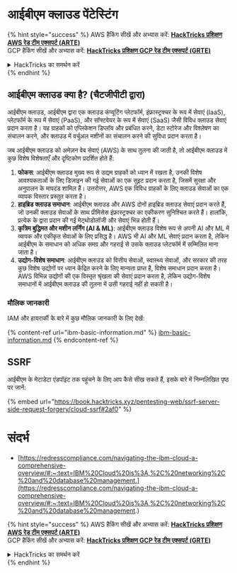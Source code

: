# आईबीएम क्लाउड पेंटेस्टिंग

{% hint style="success" %}
AWS हैकिंग सीखें और अभ्यास करें: <img src="/.gitbook/assets/image.png" alt="" data-size="line">[**HackTricks प्रशिक्षण AWS रेड टीम एक्सपर्ट (ARTE)**](https://training.hacktricks.xyz/courses/arte)<img src="/.gitbook/assets/image.png" alt="" data-size="line">\
GCP हैकिंग सीखें और अभ्यास करें: <img src="/.gitbook/assets/image (2).png" alt="" data-size="line">[**HackTricks प्रशिक्षण GCP रेड टीम एक्सपर्ट (GRTE)**<img src="/.gitbook/assets/image (2).png" alt="" data-size="line">](https://training.hacktricks.xyz/courses/grte)

<details>

<summary>HackTricks का समर्थन करें</summary>

* [**सदस्यता योजनाएं**](https://github.com/sponsors/carlospolop) की जाँच करें!
* **शामिल हों** 💬 [**डिस्कॉर्ड समूह**](https://discord.gg/hRep4RUj7f) या [**टेलीग्राम समूह**](https://t.me/peass) या हमें **ट्विटर** 🐦 [**@hacktricks\_live**](https://twitter.com/hacktricks\_live)** पर **फॉलो** करें।
* **हैकिंग ट्रिक्स साझा करें, PRs सबमिट करके** [**HackTricks**](https://github.com/carlospolop/hacktricks) और [**HackTricks Cloud**](https://github.com/carlospolop/hacktricks-cloud) github रेपो में।

</details>
{% endhint %}

## आईबीएम क्लाउड क्या है? (चैटजीपीटी द्वारा)

आईबीएम क्लाउड, आईबीएम द्वारा एक क्लाउड कंप्यूटिंग प्लेटफॉर्म, इंफ्रास्ट्रक्चर के रूप में सेवाएं (IaaS), प्लेटफॉर्म के रूप में सेवाएं (PaaS), और सॉफ्टवेयर के रूप में सेवाएं (SaaS) जैसी विविध क्लाउड सेवाएं प्रदान करता है। यह ग्राहकों को एप्लिकेशन डिप्लॉय और प्रबंधित करने, डेटा स्टोरेज और विश्लेषण का संचालन करने, और क्लाउड में वर्चुअल मशीनों का संचालन करने की सुविधा प्रदान करता है।

जब आईबीएम क्लाउड को अमेज़न वेब सेवाएं (AWS) के साथ तुलना की जाती है, तो आईबीएम क्लाउड में कुछ विशेष विशेषताएँ और दृष्टिकोण प्रदर्शित होते हैं:

1. **फोकस**: आईबीएम क्लाउड मुख्य रूप से उद्यम ग्राहकों को ध्यान में रखता है, उनकी विशेष आवश्यकताओं के लिए डिज़ाइन की गई सेवाओं का एक सुइट प्रदान करता है, जिसमें सुरक्षा और अनुपालन के मापदंड शामिल हैं। उत्तरोत्तर, AWS एक विविध ग्राहकों के लिए क्लाउड सेवाओं का एक व्यापक विस्तार प्रस्तुत करता है।
2. **हाइब्रिड क्लाउड समाधान**: आईबीएम क्लाउड और AWS दोनों हाइब्रिड क्लाउड सेवाएं प्रदान करते हैं, जो उनकी क्लाउड सेवाओं के साथ प्रीमिसेस इंफ्रास्ट्रक्चर का एकीकरण सुनिश्चित करते हैं। हालांकि, प्रत्येक के द्वारा प्रदान की गई मेट्थोडोलॉजी और सेवाएं भिन्न होती हैं।
3. **कृत्रिम बुद्धिमत और मशीन लर्निंग (AI & ML)**: आईबीएम क्लाउड विशेष रूप से अपनी AI और ML में व्यापक और एकीकृत सेवाओं के लिए प्रसिद्ध है। AWS भी AI और ML सेवाएं प्रदान करता है, लेकिन आईबीएम के समाधान को अधिक समग्र और गहराई से उसके क्लाउड प्लेटफॉर्म में सम्मिलित माना जाता है।
4. **उद्योग-विशेष समाधान**: आईबीएम क्लाउड को वित्तीय सेवाओं, स्वास्थ्य सेवाओं, और सरकार की तरह कुछ विशेष उद्योगों पर ध्यान केंद्रित करने के लिए मान्यता प्राप्त है, विशेष समाधान प्रदान करता है। AWS विभिन्न उद्योगों की एक विस्तृत श्रृंखला की सेवाएं प्रदान करता है, लेकिन उद्योग-विशेष समाधानों में आईबीएम क्लाउड की तुलना में उसी गहराई नहीं हो सकती है।


### मौलिक जानकारी

IAM और हायरार्की के बारे में कुछ मौलिक जानकारी के लिए देखें:

{% content-ref url="ibm-basic-information.md" %}
[ibm-basic-information.md](ibm-basic-information.md)
{% endcontent-ref %}

## SSRF

आईबीएम के मेटाडेटा एंडपॉइंट तक पहुंचने के लिए आप कैसे सीख सकते हैं, इसके बारे में निम्नलिखित पृष्ठ पर जानें:

{% embed url="https://book.hacktricks.xyz/pentesting-web/ssrf-server-side-request-forgery/cloud-ssrf#2af0" %}


# संदर्भ
* [https://redresscompliance.com/navigating-the-ibm-cloud-a-comprehensive-overview/#:~:text=IBM%20Cloud%20is%3A,%2C%20networking%2C%20and%20database%20management.](https://redresscompliance.com/navigating-the-ibm-cloud-a-comprehensive-overview/#:~:text=IBM%20Cloud%20is%3A,%2C%20networking%2C%20and%20database%20management.)

{% hint style="success" %}
AWS हैकिंग सीखें और अभ्यास करें: <img src="/.gitbook/assets/image.png" alt="" data-size="line">[**HackTricks प्रशिक्षण AWS रेड टीम एक्सपर्ट (ARTE)**](https://training.hacktricks.xyz/courses/arte)<img src="/.gitbook/assets/image.png" alt="" data-size="line">\
GCP हैकिंग सीखें और अभ्यास करें: <img src="/.gitbook/assets/image (2).png" alt="" data-size="line">[**HackTricks प्रशिक्षण GCP रेड टीम एक्सपर्ट (GRTE)**<img src="/.gitbook/assets/image (2).png" alt="" data-size="line">](https://training.hacktricks.xyz/courses/grte)

<details>

<summary>HackTricks का समर्थन करें</summary>

* [**सदस्यता योजनाएं**](https://github.com/sponsors/carlospolop) की जाँच करें!
* **शामिल हों** 💬 [**डिस्कॉर्ड समूह**](https://discord.gg/hRep4RUj7f) या [**टेलीग्राम समूह**](https://t.me/peass) या हमें **ट्विटर** 🐦 [**@hacktricks\_live**](https://twitter.com/hacktricks\_live)** पर **फॉलो** करें।
* **हैकिंग ट्रिक्स साझा करें, PRs सबमिट करके** [**HackTricks**](https://github.com/carlospolop/hacktricks) और [**HackTricks Cloud**](https://github.com/carlospolop/hacktricks-cloud) github रेपो में।

</details>
{% endhint %}
